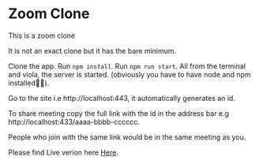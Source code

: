 # Zoom Clone 


This is a zoom clone

It is not an exact clone but it has the bare minimum.

Clone the app. Run `npm install`. Run `npm run start`. All from the terminal and viola, the server is started. (obviously you have to have node and npm installed🏾‍♂).

Go to the site i.e http://localhost:443, it automatically generates an id.

To share meeting copy the full link with the id in the address bar e.g http://localhost:433/aaaa-bbbb-cccccc.

People who join with the same link would be in the same meeting as you.

Please find Live verion here [Here](https://zoom-web2.herokuapp.com/).
